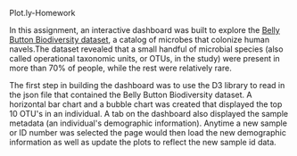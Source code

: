 
Plot.ly-Homework

In this assignment, an interactive dashboard was built  to explore the [Belly Button Biodiversity dataset](http://robdunnlab.com/projects/belly-button-biodiversity/), a catalog of microbes that colonize human navels.The dataset revealed that a small handful of microbial species (also called operational taxonomic units, or OTUs, in the study) were present in more than 70% of people, while the rest were relatively rare.

The first step in building the dashboard was to use the D3 library to read in the json file that contained the Belly Button Biodiversity dataset.  A horizontal bar chart and a bubble chart was created that displayed the top 10 OTU's in an individual.  A tab on the dashboard also displayed the sample metadata (an individual's demographic information).  Anytime a new sample or ID number was selected the page  would then load the new demographic information as well as update the plots to reflect the new sample id data. 




